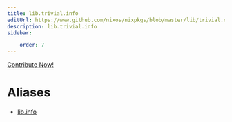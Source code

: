 ```yaml
---
title: lib.trivial.info
editUrl: https://www.github.com/nixos/nixpkgs/blob/master/lib/trivial.nix#L559C10
description: lib.trivial.info
sidebar:

    order: 7
---
```


<a href="https://www.github.com/nixos/nixpkgs/blob/master/lib/trivial.nix#L559C10">Contribute Now!</a>


# Aliases

- [lib.info](reference/lib/lib-info)


